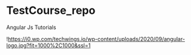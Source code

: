 # TestCourse_repo
Angular Js Tutorials

!https://i0.wp.com/techwings.io/wp-content/uploads/2020/09/angular-logo.jpg?fit=1000%2C1000&ssl=1
